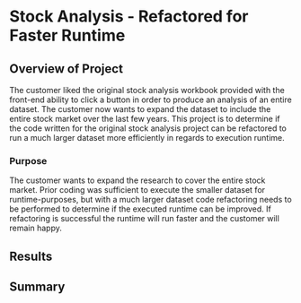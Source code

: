 # Stock Analysis - Refactored for Faster Runtime

## Overview of Project
The customer liked the original stock analysis workbook provided with the front-end ability to click a button in order to produce an analysis of an entire dataset.  The customer now wants to expand the dataset to include the entire stock market over the last few years.  This project is to determine if the code written for the original stock analysis project can be refactored to run a much larger dataset more efficiently in regards to execution runtime. 

### Purpose
The customer wants to expand the research to cover the entire stock market.  Prior coding was sufficient to execute the smaller dataset for runtime-purposes, but
with a much larger dataset code refactoring needs to be performed to determine if the executed runtime can be improved.  If refactoring is successful the runtime will run faster and the customer will remain happy. 

## Results

###

## Summary

###


